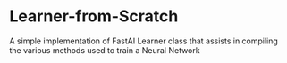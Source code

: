 # Learner-from-Scratch
A simple implementation of FastAI Learner class that assists in compiling the various methods used to train a Neural Network
